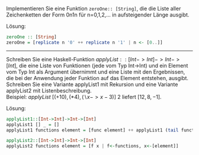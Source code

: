 Implementieren Sie eine Funktion `zeroOne:: [String]`, die die Liste aller Zeichenketten der Form 0n1n für n=0,1,2,... in aufsteigender Länge ausgibt.

Lösung:
```haskell
zeroOne :: [String]
zeroOne = [replicate n '0' ++ replicate n '1' | n <- [0..]]
```

-----------------------

Schreiben Sie eine Haskell-Funktion $applyList::[Int->Int]->Int->[Int]$, die eine Liste von Funktionen
(jede vom Typ Int->Int) und ein Element vom Typ Int als Argument übernimmt und eine Liste mit den Ergebnissen,  
die bei der Anwendung jeder Funktion auf das Element entstehen, ausgibt.  
Schreiben Sie eine Variante applyList1 mit Rekursion und eine Variante applyList2 mit Listenbeschreibung.  
Beispiel: $applyList\ [(+10),(*4),(∖ x->x-3)]\ 2$ liefert $[12,8,-1]$.

Lösung:
```haskell
applyList1::[Int->Int]->Int->[Int]
applyList1 [] _ = []
applyList1 functions element = [func element] ++ applyList1 (tail functions) element where func = head functions

applyList2::[Int->Int]->Int->[Int]
applyList2 functions element = [f x | f<-functions, x<-[element]]
```

